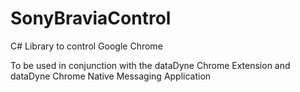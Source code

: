 # SonyBraviaControl
C# Library to control Google Chrome

To be used in conjunction with the dataDyne Chrome Extension and dataDyne Chrome Native Messaging Application
